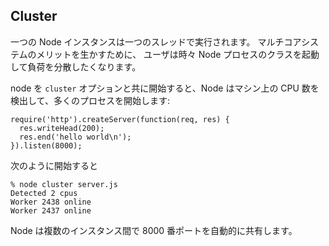 ## Cluster

<!--
A single instance of Node runs in a single thread. To take advantage of
multi-core systems the user will sometimes want to launch a cluster of Node
processes to handle the load.
-->
一つの Node インスタンスは一つのスレッドで実行されます。
マルチコアシステムのメリットを生かすために、
ユーザは時々 Node プロセスのクラスを起動して負荷を分散したくなります。

<!--
By starting node with the `cluster` argument, Node will detect the number of
CPUs on the machine and start that many processes. For example suppose we
had a simple HTTP server in server.js:
-->
node を `cluster` オプションと共に開始すると、Node はマシン上の
CPU 数を検出して、多くのプロセスを開始します:

    require('http').createServer(function(req, res) {
      res.writeHead(200);
      res.end('hello world\n');
    }).listen(8000);

<!--
If we start it like this
-->
次のように開始すると

    % node cluster server.js 
    Detected 2 cpus
    Worker 2438 online
    Worker 2437 online

<!--
Node will automatically share port 8000 between the multiple instances.
-->
Node は複数のインスタンス間で 8000 番ポートを自動的に共有します。
